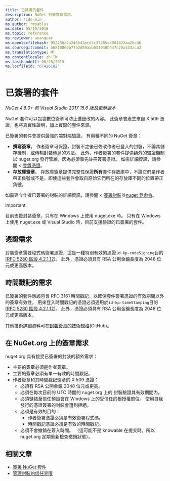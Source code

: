 ```yaml
---
title: 已簽署的套件
description: NuGet 封裝簽章需求。
author: rido-min
ms.author: rmpablos
ms.date: 05/18/2018
ms.topic: reference
ms.reviewer: ananguar
ms.openlocfilehash: 952256a24246543ecd4c37285cd001622aa2bc46
ms.sourcegitcommit: b6810860b77b2d50aab031040b047c20a333aca3
ms.translationtype: MT
ms.contentlocale: zh-TW
ms.lasthandoff: 06/28/2019
ms.locfileid: "67426182"
---
```

# <a name="signed-packages"></a>已簽署的套件

*NuGet 4.6.0+ 和 Visual Studio 2017 15.6 版及更新版本*

NuGet 套件可以包含數位簽章可防止遭竄改的內容。 此簽章會產生來自 X.509 憑證，也將真實性證明，加上實際的套件來源。

已簽署的套件會提供最強的端對端驗證。 有兩種不同的 NuGet 簽章：
- **撰寫簽章**。 作者簽章可保證，封裝不之後已修改作者已登入的封裝，不論其儲存機制，或傳輸封裝傳遞的方法。 此外，作者簽署的套件提供額外的驗證機制以 nuget.org 發行管線，因為必須事先註冊簽署憑證。 如需詳細資訊，請參閱 <<c0> [ 登錄憑證](#signature-requirements-on-nugetorg)。
- **存放庫簽章**。 存放庫簽章提供完整性保證**所有**套件存放庫中，不論它們是作者帶正負號或不是，即使這些套件會取自原始它們所在的存放庫不同的位置帶正負號。   

如需建立作者已簽署的封裝的詳細資訊，請參閱 <<c0> [ 簽署封裝](../create-packages/Sign-a-package.md)並[nuget 登命令](../tools/cli-ref-sign.md)。

> [!Important]
> 目前支援封裝簽章，只有在 Windows 上使用 nuget.exe 時。 只有在 Windows 上使用 nuget.exe 或 Visual Studio 時，目前支援驗證的已簽署的套件。

## <a name="certificate-requirements"></a>憑證需求

封裝簽章需要程式碼簽署憑證，這是一種特別有效的憑證`id-kp-codeSigning`目的 [[RFC 5280 區段 4.2.1.12](https://tools.ietf.org/html/rfc5280#section-4.2.1.12)]。 此外，憑證必須具有 RSA 公用金鑰長度為 2048 位元或更高版本。

## <a name="timestamp-requirements"></a>時間戳記的需求

已簽署的套件應該包含 RFC 3161 時間戳記，以確保套件簽署憑證的有效期間以外的簽章有效性。 用來登入時間戳記的憑證必須適用於`id-kp-timeStamping`目的 [[RFC 5280 區段 4.2.1.12](https://tools.ietf.org/html/rfc5280#section-4.2.1.12)]。 此外，憑證必須具有 RSA 公用金鑰長度為 2048 位元或更高版本。

其他技術詳細資料可在[封裝簽章的技術規格](https://github.com/NuGet/Home/wiki/Package-Signatures-Technical-Details)(GitHub)。

## <a name="signature-requirements-on-nugetorg"></a>在 NuGet.org 上的簽章需求

nuget.org 具有接受已簽署的封裝的額外需求：

- 主要的簽章必須是作者簽章。
- 主要的簽章必須有單一有效的時間戳記。
- 作者簽章和其時間戳記簽章的 X.509 憑證：
  - 必須有 RSA 公開金鑰 2048 位元或更高。
  - 必須在每次目前的 UTC 時間的 nuget.org 上的 封裝驗證其有效期間內。
  - 必須鏈結至信任預設會在 Windows 上的受信任的根授權單位。 使用自我發行的憑證簽署的封裝會遭到拒絕。
  - 必須是有效的目的： 
    - 作者簽署憑證必須是有效簽署程式碼。
    - 時間戳記憑證必須是有效的時間戳記。
  - 必須不會撤銷在簽入時間。 （這可能不是 knowable 在提交時，所以 nuget.org 定期重新檢查撤銷狀態）。
  
  
## <a name="related-articles"></a>相關文章

- [簽署 NuGet 套件](../create-packages/Sign-a-Package.md)
- [管理封裝的信任界限](../consume-packages/installing-signed-packages.md)
